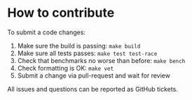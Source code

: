 # How to contribute

To submit a code changes:
 1. Make sure the build is passing: `make build`
 2. Make sure all tests passes: `make test test-race`
 3. Check that benchmarks no worse than before: `make bench`
 4. Check formatting is OK: `make vet`
 5. Submit a change via pull-request and wait for review

All issues and questions can be reported as GitHub tickets.
